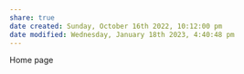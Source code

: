 ```yaml
---  
share: true  
date created: Sunday, October 16th 2022, 10:12:00 pm  
date modified: Wednesday, January 18th 2023, 4:40:48 pm  
---  
```

  
  
Home page